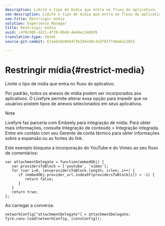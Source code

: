 ```yaml
---
description: Limite o tipo de mídia que entra no fluxo do aplicativo.
seo-description: Limite o tipo de mídia que entra no fluxo do aplicativo.
seo-title: Restringir mídia
solution: Experience Manager
title: Restringir mídia
uuid: c470c985-d221-4f39-8bd4-4e44ec14db95
translation-type: tm+mt
source-git-commit: 67aeb3de964473b326c88c3a3f81ff48a6a12652

---
```



# Restringir mídia{#restrict-media}

Limite o tipo de mídia que entra no fluxo do aplicativo.

Por padrão, todos os anexos de mídia podem ser incorporados aos aplicativos. O Livefyre permite alterar essa opção para impedir que os usuários postem tipos de anexos selecionados em seus aplicativos.

>[!NOTE]
>
>Livefyre faz parceria com Embeely para integração de mídia. Para obter mais informações, consulte Integração de conteúdo &gt; Integração integrada. Entre em contato com seu Gerente de conta técnico para obter informações sobre a expansão ou as fontes do link.

Este exemplo bloqueia a incorporação do YouTube e do Vimeo ao seu fluxo de comentários:

```
var attachmentDelegate = function(embedObj) { 
   var providersToBlock = ['youtube', 'vimeo']; 
   for (var i=0, len=providersToBlock.length; i<len; i++) { 
      if (embedObj.provider_url.indexOf(providersToBlock[i]) > -1) { 
         return false; 
      } 
   } 
   return true; 
};
```

Ao carregar a conversa:

```
networkConfig["attachmentDelegate"] = attachmentDelegate; 
fyre.conv.load(networkConfig, [convConfig]);
```

